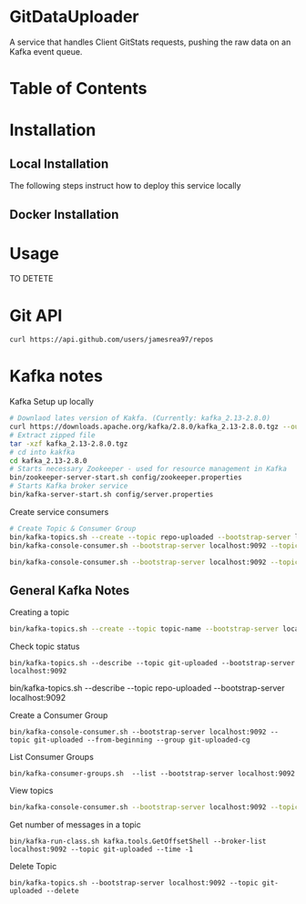 # GitDataUploader
A service that handles Client GitStats requests, pushing the raw data on an Kafka event queue.

# Table of Contents

# Installation 
## Local Installation
The following steps instruct how to deploy this service locally

## Docker Installation

# Usage





TO DETETE

# Git API
```sh
curl https://api.github.com/users/jamesrea97/repos

```


# Kafka notes
Kafka Setup up locally

```sh
# Downlaod lates version of Kakfa. (Currently: kafka_2.13-2.8.0)
curl https://downloads.apache.org/kafka/2.8.0/kafka_2.13-2.8.0.tgz --output kafka_2.13-2.8.0.tgz 
# Extract zipped file
tar -xzf kafka_2.13-2.8.0.tgz
# cd into kakfka
cd kafka_2.13-2.8.0
# Starts necessary Zookeeper - used for resource management in Kafka
bin/zookeeper-server-start.sh config/zookeeper.properties
# Starts Kafka broker service
bin/kafka-server-start.sh config/server.properties
```

Create service consumers
```sh
# Create Topic & Consumer Group
bin/kafka-topics.sh --create --topic repo-uploaded --bootstrap-server localhost:9092
bin/kafka-console-consumer.sh --bootstrap-server localhost:9092 --topic repo-uploaded --from-beginning --group repo-uploaded-cg

bin/kafka-console-consumer.sh --bootstrap-server localhost:9092 --topic repo-requested --from-beginning --group repo-requested-cg

```
## General Kafka Notes

Creating a topic
```sh
bin/kafka-topics.sh --create --topic topic-name --bootstrap-server localhost:9092
```
Check topic status
```
bin/kafka-topics.sh --describe --topic git-uploaded --bootstrap-server localhost:9092
```
bin/kafka-topics.sh --describe --topic repo-uploaded --bootstrap-server localhost:9092

Create a Consumer Group
```
bin/kafka-console-consumer.sh --bootstrap-server localhost:9092 --topic git-uploaded --from-beginning --group git-uploaded-cg
```
List Consumer Groups
```
bin/kafka-consumer-groups.sh  --list --bootstrap-server localhost:9092
```
View topics
```sh
bin/kafka-console-consumer.sh --bootstrap-server localhost:9092 --topic topic-name --from-beginning
```

Get number of messages in a topic
```
bin/kafka-run-class.sh kafka.tools.GetOffsetShell --broker-list localhost:9092 --topic git-uploaded --time -1

```

Delete Topic
```
bin/kafka-topics.sh --bootstrap-server localhost:9092 --topic git-uploaded --delete

```